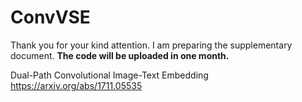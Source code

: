 # ConvVSE

Thank you for your kind attention. 
I am preparing the supplementary document. **The code will be uploaded in one month.**

Dual-Path Convolutional Image-Text Embedding    https://arxiv.org/abs/1711.05535
